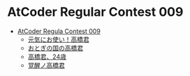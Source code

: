 AtCoder Regular Contest 009
===========================

- [AtCoder Regula Contest 009](http://arc009.contest.atcoder.jp/)
    - [元気にお使い！高橋君](http://arc009.contest.atcoder.jp/tasks/arc009_1)
    - [おとぎの国の高橋君](http://arc009.contest.atcoder.jp/tasks/arc009_2)
    - [高橋君、24歳](http://arc009.contest.atcoder.jp/tasks/arc009_3)
    - [覚醒ノ高橋君](http://arc009.contest.atcoder.jp/tasks/arc009_4)
